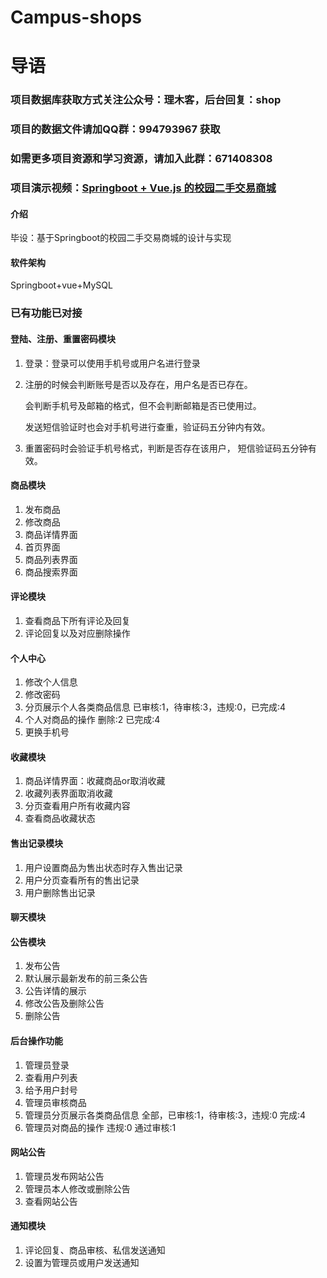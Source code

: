# Campus-shops

# 导语

### 项目数据库获取方式关注公众号：理木客，后台回复：shop
### 项目的数据文件请加QQ群：994793967  获取
### 如需更多项目资源和学习资源，请加入此群：671408308
### 项目演示视频：[Springboot + Vue.js 的校园二手交易商城](http://https://www.bilibili.com/video/BV16X4y1V7ay/)

#### 介绍
毕设：基于Springboot的校园二手交易商城的设计与实现

#### 软件架构
Springboot+vue+MySQL

### 已有功能已对接
  #### 登陆、注册、重置密码模块
  1. 登录：登录可以使用手机号或用户名进行登录
  2. 注册的时候会判断账号是否以及存在，用户名是否已存在。
     
     会判断手机号及邮箱的格式，但不会判断邮箱是否已使用过。
     
     发送短信验证时也会对手机号进行查重，验证码五分钟内有效。
  3. 重置密码时会验证手机号格式，判断是否存在该用户，  短信验证码五分钟有效。 

  #### 商品模块
  1. 发布商品
  2. 修改商品
  3. 商品详情界面
  4. 首页界面
  5. 商品列表界面
  6. 商品搜索界面

  #### 评论模块
  1. 查看商品下所有评论及回复
  2. 评论回复以及对应删除操作

  #### 个人中心
  1. 修改个人信息
  2. 修改密码
  3. 分页展示个人各类商品信息 已审核:1，待审核:3，违规:0，已完成:4
  4. 个人对商品的操作 删除:2  已完成:4
  5. 更换手机号

  #### 收藏模块
  1. 商品详情界面：收藏商品or取消收藏
  2. 收藏列表界面取消收藏
  3. 分页查看用户所有收藏内容
  4. 查看商品收藏状态

  #### 售出记录模块
  1. 用户设置商品为售出状态时存入售出记录
  2. 用户分页查看所有的售出记录
  3. 用户删除售出记录

  #### 聊天模块

  #### 公告模块
  1. 发布公告
  2. 默认展示最新发布的前三条公告
  3. 公告详情的展示
  4. 修改公告及删除公告
  5. 删除公告

  #### 后台操作功能
  1. 管理员登录
  2. 查看用户列表
  3. 给予用户封号
  4. 管理员审核商品
  5. 管理员分页展示各类商品信息 全部，已审核:1，待审核:3，违规:0 完成:4
  6. 管理员对商品的操作 违规:0 通过审核:1

  #### 网站公告
  1. 管理员发布网站公告
  2. 管理员本人修改或删除公告
  3. 查看网站公告

  #### 通知模块
  1. 评论回复、商品审核、私信发送通知
  2. 设置为管理员或用户发送通知